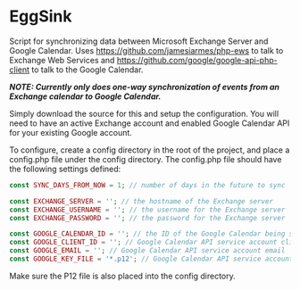 # EggSink

Script for synchronizing data between Microsoft Exchange Server and Google Calendar.  Uses https://github.com/jamesiarmes/php-ews to talk to Exchange Web Services and https://github.com/google/google-api-php-client to talk to the Google Calendar.

**_NOTE: Currently only does one-way synchronization of events from an Exchange calendar to Google Calendar._**

Simply download the source for this and setup the configuration.  You will need to have an active Exchange account and enabled Google Calendar API for your existing Google account.

To configure, create a config directory in the root of the project, and place a config.php file under the config directory. The config.php file should have the following settings defined:

```php
const SYNC_DAYS_FROM_NOW = 1; // number of days in the future to sync

const EXCHANGE_SERVER = ''; // the hostname of the Exchange server
const EXCHANGE_USERNAME = ''; // the username for the Exchange server
const EXCHANGE_PASSWORD = ''; // the password for the Exchange server

const GOOGLE_CALENDAR_ID = ''; // the ID of the Google Calendar being synced
const GOOGLE_CLIENT_ID = ''; // Google Calendar API service account client ID
const GOOGLE_EMAIL = ''; // Google Calendar API service account email
const GOOGLE_KEY_FILE = '*.p12'; // Google Calendar API service account p12 file name
```

Make sure the P12 file is also placed into the config directory.


